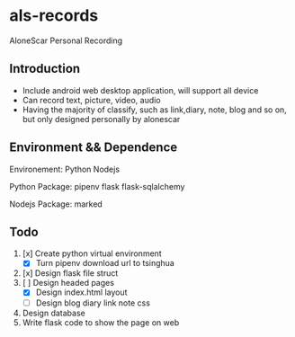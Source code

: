 # als-records
AloneScar Personal Recording

## Introduction

* Include android web desktop application, will support all device
* Can record text, picture, video, audio
* Having the majority of classify, such as link,diary, note, blog and so on, but only designed personally by alonescar

## Environment && Dependence

Environement: Python Nodejs

Python Package: pipenv flask flask-sqlalchemy

Nodejs Package: marked

## Todo

1. [x] Create python virtual environment
    * [x] Turn pipenv download url to tsinghua
2. [x] Design flask file struct
3. [ ] Design headed pages
    * [x] Design index.html layout
    * [ ] Design blog diary link note css
4. Design database
5. Write flask code to show the page on web
